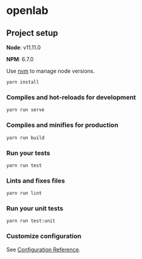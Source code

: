 # openlab

## Project setup

**Node**: v11.11.0

**NPM**: 6.7.0

Use [nvm](https://github.com/creationix/nvm) to manage node versions.

```
yarn install
```

### Compiles and hot-reloads for development
```
yarn run serve
```

### Compiles and minifies for production
```
yarn run build
```

### Run your tests
```
yarn run test
```

### Lints and fixes files
```
yarn run lint
```

### Run your unit tests
```
yarn run test:unit
```

### Customize configuration
See [Configuration Reference](https://cli.vuejs.org/config/).
